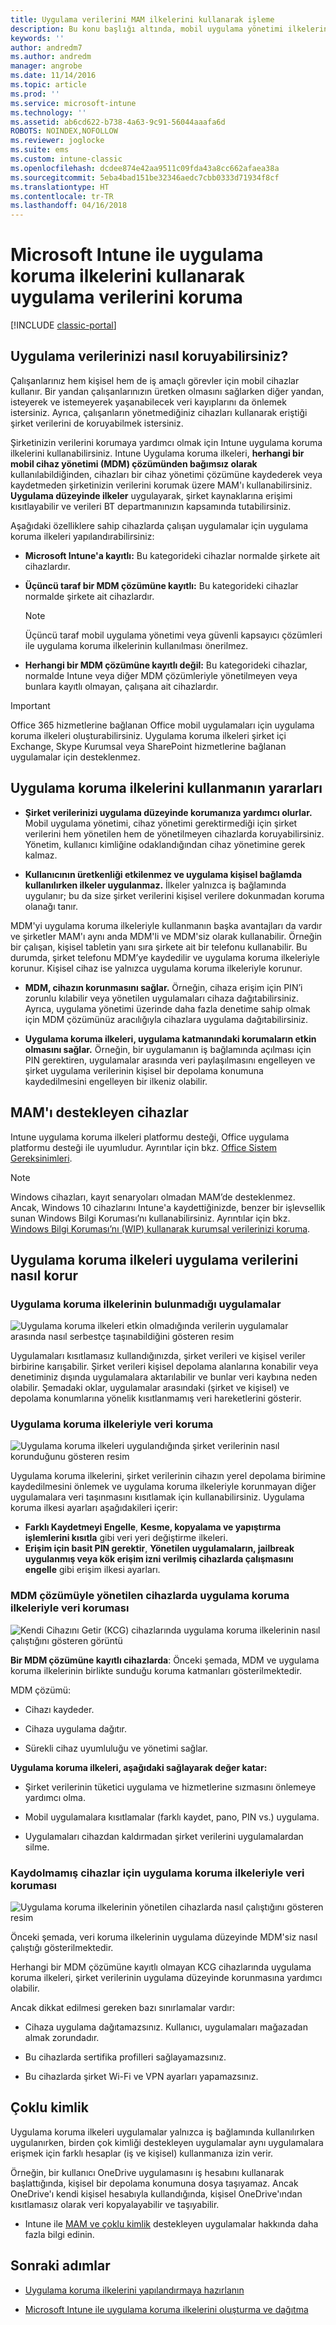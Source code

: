 ```yaml
---
title: Uygulama verilerini MAM ilkelerini kullanarak işleme
description: Bu konu başlığı altında, mobil uygulama yönetimi ilkelerinin şirket verilerinizi korumaya, veri kaybını önlemeye ve kişisel bilgilerle iş bilgilerini birbirinden ayırmaya nasıl yardımcı olabileceği açıklanmaktadır.
keywords: ''
author: andredm7
ms.author: andredm
manager: angrobe
ms.date: 11/14/2016
ms.topic: article
ms.prod: ''
ms.service: microsoft-intune
ms.technology: ''
ms.assetid: ab6cd622-b738-4a63-9c91-56044aaafa6d
ROBOTS: NOINDEX,NOFOLLOW
ms.reviewer: joglocke
ms.suite: ems
ms.custom: intune-classic
ms.openlocfilehash: dcdee874e42aa9511c09fda43a8cc662afaea38a
ms.sourcegitcommit: 5eba4bad151be32346aedc7cbb0333d71934f8cf
ms.translationtype: HT
ms.contentlocale: tr-TR
ms.lasthandoff: 04/16/2018
---
```

# <a name="protect-app-data-using-app-protection-policies-with-microsoft-intune"></a>Microsoft Intune ile uygulama koruma ilkelerini kullanarak uygulama verilerini koruma

[!INCLUDE [classic-portal](../includes/classic-portal.md)]

## <a name="how-you-can-protect-app-data"></a>Uygulama verilerinizi nasıl koruyabilirsiniz?
Çalışanlarınız hem kişisel hem de iş amaçlı görevler için mobil cihazlar kullanır. Bir yandan çalışanlarınızın üretken olmasını sağlarken diğer yandan, isteyerek ve istemeyerek yaşanabilecek veri kayıplarını da önlemek istersiniz.  Ayrıca, çalışanların yönetmediğiniz cihazları kullanarak eriştiği şirket verilerini de koruyabilmek istersiniz.

Şirketinizin verilerini korumaya yardımcı olmak için Intune uygulama koruma ilkelerini kullanabilirsiniz. Intune Uygulama koruma ilkeleri, **herhangi bir mobil cihaz yönetimi (MDM) çözümünden bağımsız olarak** kullanılabildiğinden, cihazları bir cihaz yönetimi çözümüne kaydederek veya kaydetmeden şirketinizin verilerini korumak üzere MAM'ı kullanabilirsiniz. **Uygulama düzeyinde ilkeler** uygulayarak, şirket kaynaklarına erişimi kısıtlayabilir ve verileri BT departmanınızın kapsamında tutabilirsiniz.

Aşağıdaki özelliklere sahip cihazlarda çalışan uygulamalar için uygulama koruma ilkeleri yapılandırabilirsiniz:

-   **Microsoft Intune'a kayıtlı:** Bu kategorideki cihazlar normalde şirkete ait cihazlardır.

-   **Üçüncü taraf bir MDM çözümüne kayıtlı:** Bu kategorideki cihazlar normalde şirkete ait cihazlardır.

    > [!NOTE]
    > Üçüncü taraf mobil uygulama yönetimi veya güvenli kapsayıcı çözümleri ile uygulama koruma ilkelerinin kullanılması önerilmez.

-   **Herhangi bir MDM çözümüne kayıtlı değil:** Bu kategorideki cihazlar, normalde Intune veya diğer MDM çözümleriyle yönetilmeyen veya bunlara kayıtlı olmayan, çalışana ait cihazlardır.

> [!IMPORTANT]
> Office 365 hizmetlerine bağlanan Office mobil uygulamaları için uygulama koruma ilkeleri oluşturabilirsiniz. Uygulama koruma ilkeleri şirket içi Exchange, Skype Kurumsal veya SharePoint hizmetlerine bağlanan uygulamalar için desteklenmez.

## <a name="benefits-of-using-app-protection-policies"></a>Uygulama koruma ilkelerini kullanmanın yararları

-   **Şirket verilerinizi uygulama düzeyinde korumanıza yardımcı olurlar.** Mobil uygulama yönetimi, cihaz yönetimi gerektirmediği için şirket verilerini hem yönetilen hem de yönetilmeyen cihazlarda koruyabilirsiniz. Yönetim, kullanıcı kimliğine odaklandığından cihaz yönetimine gerek kalmaz.

-   **Kullanıcının üretkenliği etkilenmez ve uygulama kişisel bağlamda kullanılırken ilkeler uygulanmaz.** İlkeler yalnızca iş bağlamında uygulanır; bu da size şirket verilerini kişisel verilere dokunmadan koruma olanağı tanır.

MDM'yi uygulama koruma ilkeleriyle kullanmanın başka avantajları da vardır ve şirketler MAM'ı aynı anda MDM'li ve MDM'siz olarak kullanabilir. Örneğin bir çalışan, kişisel tabletin yanı sıra şirkete ait bir telefonu kullanabilir. Bu durumda, şirket telefonu MDM’ye kaydedilir ve uygulama koruma ilkeleriyle korunur. Kişisel cihaz ise yalnızca uygulama koruma ilkeleriyle korunur.

- **MDM, cihazın korunmasını sağlar.** Örneğin, cihaza erişim için PIN’i zorunlu kılabilir veya yönetilen uygulamaları cihaza dağıtabilirsiniz. Ayrıca, uygulama yönetimi üzerinde daha fazla denetime sahip olmak için MDM çözümünüz aracılığıyla cihazlara uygulama dağıtabilirsiniz.

- **Uygulama koruma ilkeleri, uygulama katmanındaki korumaların etkin olmasını sağlar.** Örneğin, bir uygulamanın iş bağlamında açılması için PIN gerektiren, uygulamalar arasında veri paylaşılmasını engelleyen ve şirket uygulama verilerinin kişisel bir depolama konumuna kaydedilmesini engelleyen bir ilkeniz olabilir.

## <a name="devices-that-support-mam"></a>MAM'ı destekleyen cihazlar
Intune uygulama koruma ilkeleri platformu desteği, Office uygulama platformu desteği ile uyumludur. Ayrıntılar için bkz. [Office Sistem Gereksinimleri](https://products.office.com/en-US/office-system-requirements).

>[!NOTE]
>Windows cihazları, kayıt senaryoları olmadan MAM’de desteklenmez. Ancak, Windows 10 cihazlarını Intune'a kaydettiğinizde, benzer bir işlevsellik sunan Windows Bilgi Koruması’nı kullanabilirsiniz. Ayrıntılar için bkz. [Windows Bilgi Koruması’nı (WIP) kullanarak kurumsal verilerinizi koruma](https://technet.microsoft.com/itpro/windows/keep-secure/protect-enterprise-data-using-wip).


##  <a name="how-app-protection-policies-protect-app-data"></a>Uygulama koruma ilkeleri uygulama verilerini nasıl korur

###  <a name="apps-without-app-protection-policies"></a>Uygulama koruma ilkelerinin bulunmadığı uygulamalar

![Uygulama koruma ilkeleri etkin olmadığında verilerin uygulamalar arasında nasıl serbestçe taşınabildiğini gösteren resim](../media/Apps_without_MAM_policies.png)

Uygulamaları kısıtlamasız kullandığınızda, şirket verileri ve kişisel veriler birbirine karışabilir. Şirket verileri kişisel depolama alanlarına konabilir veya denetiminiz dışında uygulamalara aktarılabilir ve bunlar veri kaybına neden olabilir. Şemadaki oklar, uygulamalar arasındaki (şirket ve kişisel) ve depolama konumlarına yönelik kısıtlanmamış veri hareketlerini gösterir.

### <a name="data-protection-with-app-protection-policies"></a>Uygulama koruma ilkeleriyle veri koruma

![Uygulama koruma ilkeleri uygulandığında şirket verilerinin nasıl korunduğunu gösteren resim](../media/Apps_with_mobile_app_policies.png)

Uygulama koruma ilkelerini, şirket verilerinin cihazın yerel depolama birimine kaydedilmesini önlemek ve uygulama koruma ilkeleriyle korunmayan diğer uygulamalara veri taşınmasını kısıtlamak için kullanabilirsiniz. Uygulama koruma ilkesi ayarları aşağıdakileri içerir:
- **Farklı Kaydetmeyi Engelle**, **Kesme, kopyalama ve yapıştırma işlemlerini kısıtla** gibi veri yeri değiştirme ilkeleri.
- **Erişim için basit PIN gerektir**, **Yönetilen uygulamaların, jailbreak uygulanmış veya kök erişim izni verilmiş cihazlarda çalışmasını engelle** gibi erişim ilkesi ayarları.

### <a name="data-protection-with-app-protection-on-devices-that-are-managed-by-a-mdm-solution"></a>MDM çözümüyle yönetilen cihazlarda uygulama koruma ilkeleriyle veri koruması

![Kendi Cihazını Getir (KCG) cihazlarında uygulama koruma ilkelerinin nasıl çalıştığını gösteren görüntü](../media/MAM_BYOD_November.png)

**Bir MDM çözümüne kayıtlı cihazlarda**: Önceki şemada, MDM ve uygulama koruma ilkelerinin birlikte sunduğu koruma katmanları gösterilmektedir.

MDM çözümü:

-   Cihazı kaydeder.

-   Cihaza uygulama dağıtır.

-   Sürekli cihaz uyumluluğu ve yönetimi sağlar.

**Uygulama koruma ilkeleri, aşağıdaki sağlayarak değer katar:**

-   Şirket verilerinin tüketici uygulama ve hizmetlerine sızmasını önlemeye yardımcı olma.

-   Mobil uygulamalara kısıtlamalar (farklı kaydet, pano, PIN vs.) uygulama.

-   Uygulamaları cihazdan kaldırmadan şirket verilerini uygulamalardan silme.


### <a name="data-protection-with-app-protection-policies-for-devices-without-enrollment"></a>Kaydolmamış cihazlar için uygulama koruma ilkeleriyle veri koruması

![Uygulama koruma ilkelerinin yönetilen cihazlarda nasıl çalıştığını gösteren resim](../media/MAM_ManagedDevices_November.png)

Önceki şemada, veri koruma ilkelerinin uygulama düzeyinde MDM'siz nasıl çalıştığı gösterilmektedir.

Herhangi bir MDM çözümüne kayıtlı olmayan KCG cihazlarında uygulama koruma ilkeleri, şirket verilerinin uygulama düzeyinde korunmasına yardımcı olabilir.

Ancak dikkat edilmesi gereken bazı sınırlamalar vardır:

-   Cihaza uygulama dağıtamazsınız. Kullanıcı, uygulamaları mağazadan almak zorundadır.

-   Bu cihazlarda sertifika profilleri sağlayamazsınız.

-   Bu cihazlarda şirket Wi-Fi ve VPN ayarları yapamazsınız.


## <a name="multi-identity"></a>Çoklu kimlik

Uygulama koruma ilkeleri uygulamalar yalnızca iş bağlamında kullanılırken uygulanırken, birden çok kimliği destekleyen uygulamalar aynı uygulamalara erişmek için farklı hesaplar (iş ve kişisel) kullanmanıza izin verir.  

Örneğin, bir kullanıcı OneDrive uygulamasını iş hesabını kullanarak başlattığında, kişisel bir depolama konumuna dosya taşıyamaz. Ancak OneDrive'ı kendi kişisel hesabıyla kullandığında, kişisel OneDrive'ından kısıtlamasız olarak veri kopyalayabilir ve taşıyabilir.  

- Intune ile [MAM ve çoklu kimlik](https://www.microsoft.com/cloud-platform/microsoft-intune-apps) destekleyen uygulamalar hakkında daha fazla bilgi edinin.

##  <a name="next-steps"></a>Sonraki adımlar
- [Uygulama koruma ilkelerini yapılandırmaya hazırlanın](get-ready-to-configure-mobile-app-management-policies-with-microsoft-intune.md)

- [Microsoft Intune ile uygulama koruma ilkelerini oluşturma ve dağıtma](create-and-deploy-mobile-app-management-policies-with-microsoft-intune.md)
